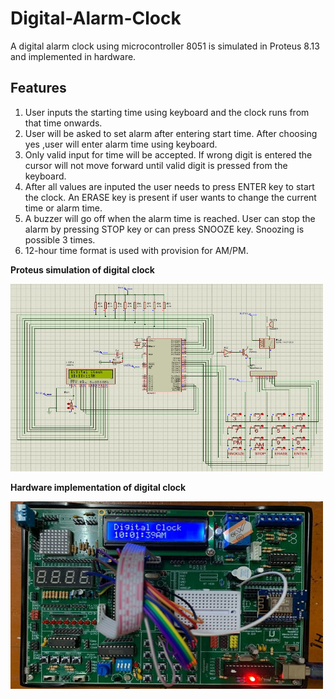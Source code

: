 # Digital-Alarm-Clock
A digital alarm clock using microcontroller 8051 is simulated in Proteus 8.13 and implemented in hardware.

## Features
1. User inputs the starting time using keyboard and the clock runs from that time onwards.
2. User will be asked to set alarm after entering start time. After choosing yes ,user will enter alarm time using keyboard.
3. Only valid input for time will be accepted. If wrong digit is entered the cursor will not move forward until valid digit is pressed from the keyboard.
4. After all values are inputed the user needs to press ENTER key to start the clock. An ERASE key is present if user wants to change the current time or alarm time.
5. A buzzer will go off when the alarm time is reached. User can stop the alarm by pressing STOP key or can press SNOOZE key. Snoozing is possible 3 times.
6. 12-hour time format is used with provision for AM/PM.


__Proteus simulation of digital clock__

<img src="https://github.com/Maisha-Mumtaz/Digital-Alarm-Clock/blob/main/images/clock%20pic%20time.jpg?raw=true" alt="Proteus simulation of digital clock" style="width:500px;height:300px;">



__Hardware implementation of digital clock__      

<img src="https://github.com/Maisha-Mumtaz/Digital-Alarm-Clock/blob/main/images/hardware.jpg?raw=true" alt="Hardware connection" style="width:500px;height:300px;">









 

